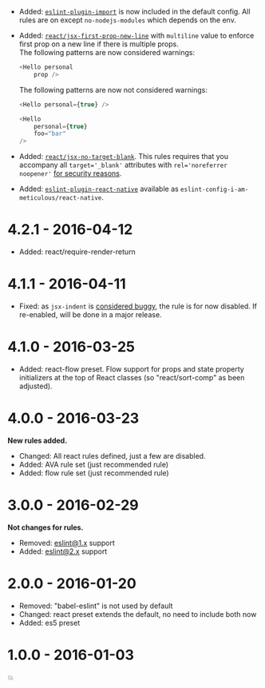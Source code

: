 - Added: [``eslint-plugin-import``](https://github.com/benmosher/eslint-plugin-import)
  is now included in the default config.
  All rules are on except ``no-nodejs-modules`` which depends on the env.
- Added: [``react/jsx-first-prop-new-line``](https://github.com/yannickcr/eslint-plugin-react/blob/master/docs/rules/jsx-first-prop-new-line.md)
  with ``multiline`` value to enforce first prop on a new line if there is
  multiple props.  
  The following patterns are now considered warnings:

  ```js
  <Hello personal
      prop />
  ```

  The following patterns are now not considered warnings:

  ```js
  <Hello personal={true} />

  <Hello
      personal={true}
      foo="bar"
  />
  ```

- Added: [``react/jsx-no-target-blank``](https://github.com/yannickcr/eslint-plugin-react/blob/master/docs/rules/jsx-no-target-blank.md).
  This rules requires that you accompany all ``target='_blank'`` attributes with
  ``rel='noreferrer noopener'``
  [for security reasons](https://mathiasbynens.github.io/rel-noopener/).
- Added: [``eslint-plugin-react-native``](https://github.com/Intellicode/eslint-plugin-react-native)
  available as ``eslint-config-i-am-meticulous/react-native``.


# 4.2.1 - 2016-04-12

- Added: react/require-render-return

# 4.1.1 - 2016-04-11

- Fixed: as ``jsx-indent`` is
  [considered buggy](https://github.com/yannickcr/eslint-plugin-react/issues/540),
  the rule is for now disabled. If re-enabled, will be done in a major release.

# 4.1.0 - 2016-03-25

- Added: react-flow preset.
  Flow support for props and state property initializers at the top of React
  classes (so "react/sort-comp" as been adjusted).

# 4.0.0 - 2016-03-23

**New rules added.**

- Changed: All react rules defined, just a few are disabled.
- Added: AVA rule set (just recommended rule)
- Added: flow rule set (just recommended rule)

# 3.0.0 - 2016-02-29

**Not changes for rules.**

- Removed: eslint@1.x support
- Added: eslint@2.x support

# 2.0.0 - 2016-01-20

- Removed: "babel-eslint" is not used by default
- Changed: react preset extends the default, no need to include both now
- Added: es5 preset

# 1.0.0 - 2016-01-03

💥
